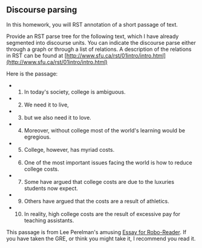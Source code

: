 Discourse parsing
----------

In this homework, you will RST annotation of a short passage of text.

Provide an RST parse tree for the following text, which I have already segmented into discourse units. You can indicate the discourse parse either through a graph or through a list of relations. A description of the relations in RST can be found at
[http://www.sfu.ca/rst/01intro/intro.html](http://www.sfu.ca/rst/01intro/intro.html)

Here is the passage:

- 1. In today's society, college is ambiguous.
- 2. We need it to live, 
- 3. but we also need it to love.
- 4. Moreover, without college most of the world's learning would be egregious.
- 5. College, however, has myriad costs.
- 6. One of the most important issues facing the world is how to reduce college costs.
- 7. Some have argued that college costs are due to the luxuries students now expect.
- 9. Others have argued that the costs are a result of athletics.
- 10. In reality, high college costs are the result
  of excessive pay for teaching assistants.

This passage is from Lee Perelman's amusing [Essay for Robo-Reader](http://www.cbc.ca/spark/wp-content/uploads/2012/05/Essays-for-Robo-Reader.pdf).
If you have taken the GRE, or think you might take it, I recommend you read it.
